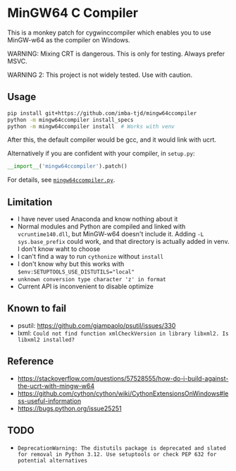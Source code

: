 # MinGW64 C Compiler

This is a monkey patch for cygwinccompiler which enables you to use MinGW-w64 as the compiler on Windows.

WARNING: Mixing CRT is dangerous. This is only for testing. Always prefer MSVC.

WARNING 2: This project is not widely tested. Use with caution.

## Usage

```bash
pip install git+https://github.com/imba-tjd/mingw64ccompiler
python -m mingw64ccompiler install_specs
python -m mingw64ccompiler install  # Works with venv
```

After this, the default compiler would be gcc, and it would link with ucrt.

Alternatively if you are confident with your compiler, in `setup.py`:

```py
__import__('mingw64ccompiler').patch()
```

For details, see [`mingw64ccompiler.py`](./mingw64ccompiler.py).

## Limitation

* I have never used Anaconda and know nothing about it
* Normal modules and Python are compiled and linked with `vcruntime140.dll`, but MinGW-w64 doesn't include it. Adding `-L sys.base_prefix` could work, and that directory is actually added in venv. I don't know waht to choose
* I can't find a way to run `cythonize` without `install`
* I don't know why but this works with `$env:SETUPTOOLS_USE_DISTUTILS="local"`
* `unknown conversion type character 'z' in format`
* Current API is inconvenient to disable optimize

## Known to fail

* psutil: https://github.com/giampaolo/psutil/issues/330
* lxml: `Could not find function xmlCheckVersion in library libxml2. Is libxml2 installed?`

## Reference

* https://stackoverflow.com/questions/57528555/how-do-i-build-against-the-ucrt-with-mingw-w64
* https://github.com/cython/cython/wiki/CythonExtensionsOnWindows#less-useful-information
* https://bugs.python.org/issue25251

## TODO

* `DeprecationWarning: The distutils package is deprecated and slated for removal in Python 3.12. Use setuptools or check PEP 632 for potential alternatives`
